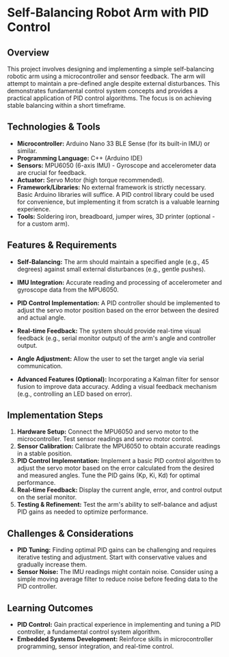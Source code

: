 # Self-Balancing Robot Arm with PID Control

## Overview
This project involves designing and implementing a simple self-balancing robotic arm using a microcontroller and sensor feedback. The arm will attempt to maintain a pre-defined angle despite external disturbances. This demonstrates fundamental control system concepts and provides a practical application of PID control algorithms.  The focus is on achieving stable balancing within a short timeframe.

## Technologies & Tools

* **Microcontroller:** Arduino Nano 33 BLE Sense (for its built-in IMU) or similar.
* **Programming Language:** C++ (Arduino IDE)
* **Sensors:**  MPU6050 (6-axis IMU) -  Gyroscope and accelerometer data are crucial for feedback.
* **Actuator:** Servo Motor (high torque recommended).
* **Framework/Libraries:**  No external framework is strictly necessary.  Basic Arduino libraries will suffice.  A PID control library could be used for convenience, but implementing it from scratch is a valuable learning experience.
* **Tools:**  Soldering iron, breadboard, jumper wires, 3D printer (optional - for a custom arm).


## Features & Requirements

- **Self-Balancing:** The arm should maintain a specified angle (e.g., 45 degrees) against small external disturbances (e.g., gentle pushes).
- **IMU Integration:** Accurate reading and processing of accelerometer and gyroscope data from the MPU6050.
- **PID Control Implementation:** A PID controller should be implemented to adjust the servo motor position based on the error between the desired and actual angle.
- **Real-time Feedback:** The system should provide real-time visual feedback (e.g., serial monitor output) of the arm's angle and controller output.
- **Angle Adjustment:**  Allow the user to set the target angle via serial communication.

- **Advanced Features (Optional):**  Incorporating a Kalman filter for sensor fusion to improve data accuracy. Adding a visual feedback mechanism (e.g., controlling an LED based on error).


## Implementation Steps

1. **Hardware Setup:** Connect the MPU6050 and servo motor to the microcontroller.  Test sensor readings and servo motor control.
2. **Sensor Calibration:** Calibrate the MPU6050 to obtain accurate readings in a stable position.
3. **PID Control Implementation:** Implement a basic PID control algorithm to adjust the servo motor based on the error calculated from the desired and measured angles. Tune the PID gains (Kp, Ki, Kd) for optimal performance.
4. **Real-time Feedback:** Display the current angle, error, and control output on the serial monitor.
5. **Testing & Refinement:** Test the arm's ability to self-balance and adjust PID gains as needed to optimize performance.


## Challenges & Considerations

- **PID Tuning:** Finding optimal PID gains can be challenging and requires iterative testing and adjustment.  Start with conservative values and gradually increase them.
- **Sensor Noise:**  The IMU readings might contain noise.  Consider using a simple moving average filter to reduce noise before feeding data to the PID controller.

## Learning Outcomes

- **PID Control:** Gain practical experience in implementing and tuning a PID controller, a fundamental control system algorithm.
- **Embedded Systems Development:**  Reinforce skills in microcontroller programming, sensor integration, and real-time control.

